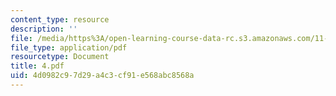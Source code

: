 ```yaml
---
content_type: resource
description: ''
file: /media/https%3A/open-learning-course-data-rc.s3.amazonaws.com/11-947-imaging-the-city-the-place-of-media-in-city-design-and-development-fall-1998/4d0982c97d29a4c3cf91e568abc8568a_4.pdf
file_type: application/pdf
resourcetype: Document
title: 4.pdf
uid: 4d0982c9-7d29-a4c3-cf91-e568abc8568a
---
```

